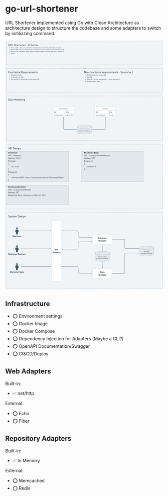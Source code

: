 # go-url-shortener
URL Shortener implemented using Go with Clean Architecture as architecture design to structure the codebase and some adapters to switch by initiliazing command.

![System Design Image](./assets/images/System%20Design%402x.png)

## Infrastructure
* ⭕ Environment settings
* ⭕ Docker Image
* ⭕ Docker Compose
* ⭕ Dependency Injection for Adapters (Maybe a CLI?)
* ⭕ OpenAPI Documentation/Swagger
* ⭕ CI&CD/Deploy

## Web Adapters
Built-in:
* ✅ net/http

External:
* ⭕ Echo
* ⭕ Fiber

## Repository Adapters
Built-in:
* ✅ In Memory

External:
* ⭕ Memcached
* ⭕ Redis
